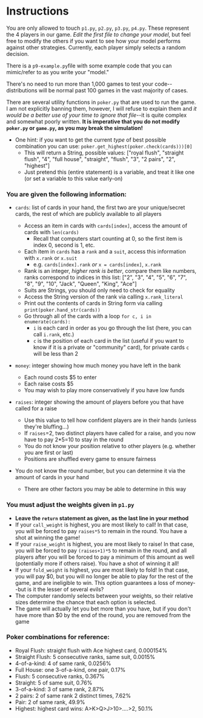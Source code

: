 # Instructions  

You are only allowed to touch `p1.py`, `p2.py`, `p3.py`, `p4.py`. These represent the 4 players in our game. *Edit the first file to change your model*, but feel free to modify the others if you want to see how your model performs against other strategies.
Currently, each player simply selects a random decision.

There is a `p9-example.py`file with some example code that you can mimic/refer to as you write your "model."

There's no need to run more than 1,000 games to test your code--distributions will be normal past 100 games in the vast majority of cases.

There are several utility functions in `poker.py` that are used to run the game. I am not explicitly banning them, however, I will refuse to explain them and *it would be a better use of your time to ignore that file*--it is quite complex and somewhat poorly written. **It is imperative that you do not modify `poker.py` or `game.py`, as you may break the simulation!**
- One hint: if you want to get the current *type* of best possible combination you can use: `poker.get_highest(poker.check(cards)))[0]`
  - This will return a String, possible values: ["royal flush", "straight flush", "4", "full house", "straight", "flush", "3", "2 pairs", "2", "highest"]
  - Just pretend this (entire statement) is a variable, and treat it like one (or set a variable to this value early-on)

### You are given the following information:
- `cards`: list of cards in your hand, the first two are your unique/secret cards, the rest of which are publicly available to all players
  - Access an item in cards with `cards[index]`, access the amount of cards with `len(cards)`
    - Recall that computers start counting at 0, so the first  item is index 0, second is 1, etc.
  - Each item in `cards` has a `rank` and a `suit`, access this information with `x.rank` or `x.suit`
    - e.g. `cards[index].rank` *or* `x = cards[index]`, `x.rank`
  - Rank is an integer, *higher rank is better*, compare them like numbers, ranks correspond to indices in this list: ["2", "3", "4", "5", "6", "7", "8", "9", "10", "Jack", "Queen", "King", "Ace"]
  - Suits are Strings, you should only need to check for equality
  - Access the String version of the rank via calling `x.rank_literal`
  - Print out the contents of cards in String form via calling `print(poker.hand_str(cards))`
  - Go through all of the cards with a loop `for c, i in enumerate(cards):`
    - `i` is each card in order as you go through the list (here, you can call `i.rank`, etc.)
    - `c` is the position of each card in the list (useful if you want to know if it is a private or "community" card), for private cards `c` will be less than 2
- `money`: integer showing how much money you have left in the bank
  - Each round costs $5 to enter
  - Each raise costs $5
  - You may wish to play more conservatively if you have low funds
- `raises`: integer showing the amount of players before you that have called for a raise
  - Use this value to tell how confident players are in their hands (unless they're bluffing...)
  - If `raises`=2, two distinct players have called for a raise, and you now have to pay 2*$5=$10 to stay in the round
  - You do not know your position relative to other players (e.g. whether you are first or last)
  - Positions are shuffled every game to ensure fairness
  
- You do not know the round number, but you can determine it via the amount of cards in your hand
  - There are other factors you may be able to determine in this way

### You must adjust the weights given in `p1.py`
- **Leave the `return` statement as given, as the last line in your method**
- If your `call_weight` is highest, you are most likely to call! In that case, you will be forced to pay `raises*5` to remain in the round. You have a shot at winning the game!
- If your `raise_weight` is highest, you are most likely to raise! In that case, you will be forced to pay `(raises+1)*5` to remain in the round, and all players after you will be forced to pay a minimum of this amount as well (potentially more if others raise). You have a shot of winning it all!
- If your `fold_weight` is highest, you are most likely to fold! In that case, you will pay $0, but you will no longer be able to play for the rest of the game, and are ineligible to win. This option guarantees a loss of money--but is it the lesser of several evils?
- The computer randomly selects between your weights, so their relative sizes determine the chance that each option is selected.
- The game will actually let you bet more than you have, but if you don't have more than $0 by the end of the round, you are removed from the game

### Poker combinations for reference:
- Royal Flush: straight flush with Ace highest card, 0.000154%
- Straight Flush: 5 consecutive ranks, same suit, 0.0015%
- 4-of-a-kind: 4 of same rank, 0.0256%
- Full House: one 3-of-a-kind, one pair, 0.17%
- Flush: 5 consecutive ranks, 0.367%
- Straight: 5 of same suit, 0.76%
- 3-of-a-kind: 3 of same rank, 2.87%
- 2 pairs: 2 of same rank 2 distinct times, 7.62%
- Pair: 2 of same rank, 49.9%
- Highest: highest card wins: A>K>Q>J>10>....>2, 50.1%
